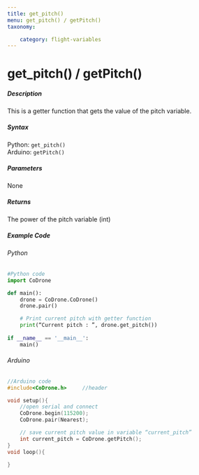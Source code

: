```yaml
---
title: get_pitch()
menu: get_pitch() / getPitch()
taxonomy:

	category: flight-variables
---
```


# get_pitch() / getPitch()

##### Description

This is a getter function that gets the value of the pitch variable.

##### Syntax
Python: ```get_pitch()```<br />
Arduino: ```getPitch()```

##### Parameters

None

##### Returns

The power of the pitch variable (int)

##### Example Code
###### Python
```python
#Python code
import CoDrone

def main():
	drone = CoDrone.CoDrone()
	drone.pair()

	# Print current pitch with getter function
	print(“Current pitch : ”, drone.get_pitch())
	
if __name__ == '__main__':
	main()

```
###### Arduino
```c
//Arduino code
#include<CoDrone.h>		//header

void setup(){
	//open serial and connect
	CoDrone.begin(115200);
	CoDrone.pair(Nearest);

	// save current pitch value in variable “current_pitch”
	int current_pitch = CoDrone.getPitch(); 
}
void loop(){
	
}
```
